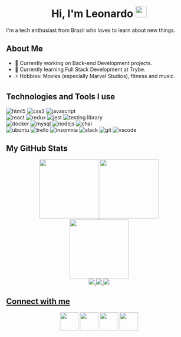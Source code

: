 <h1 align="center">Hi, I'm Leonardo <img src="https://raw.githubusercontent.com/iampavangandhi/iampavangandhi/master/gifs/Hi.gif" width="30px"></h1>

<p>I'm a tech enthusiast from Brazil who loves to learn about new things.</p>

<h2>About Me</h2>

- 🔭 Currently working on Back-end Development projects.
- 🌱 Currently learning Full Stack Development at Trybe.
- ⚡️ Hobbies: Movies (especially Marvel Studios), fitness and music.

<!--See some of my projects:  -->

<h2>Technologies and Tools I use</h2>

<!-- <h4>Basics</h4> -->
  <div>
    <img alt="html5" src="https://img.shields.io/badge/HTML5-E34F26?style=for-the-badge&logo=html5&logoColor=white" />
    <img alt="css3" src="https://img.shields.io/badge/CSS3-1572B6?style=for-the-badge&logo=css3&logoColor=white" />
    <img alt="javascript" src="https://img.shields.io/badge/JavaScript-F7DF1E?style=for-the-badge&logo=JavaScript&logoColor=black" />
  <!--   <img alt="markdown" src="https://img.shields.io/badge/Markdown-000000?style=for-the-badge&logo=markdown&logoColor=white" /> -->
  </div>

<!-- <h4>Front-end</h4> -->
  <div>
    <img alt="react" src="https://img.shields.io/badge/React-20232A?style=for-the-badge&logo=react&logoColor=61DAFB" />
    <img alt="redux" src="https://img.shields.io/badge/Redux-764ABC?style=for-the-badge&logo=redux&logoColor=white" />
    <img alt="jest" src="https://img.shields.io/badge/Jest-C21325?style=for-the-badge&logo=jest&logoColor=white" />
    <img alt="testing library" src="https://img.shields.io/badge/Testing_Library-E33332?style=for-the-badge&logo=Testing-Library&logoColor=white" />
  </div>

<!-- <h4>Back-end</h4> -->
  <div>
    <img alt="docker" src="https://img.shields.io/badge/Docker-2CA5E0?style=for-the-badge&logo=docker&logoColor=white" />
    <img alt="mysql" src="https://img.shields.io/badge/MySQL-005C84?style=for-the-badge&logo=mysql&logoColor=white" />
    <img alt="nodejs" src="https://img.shields.io/badge/Node.js-339933?style=for-the-badge&logo=nodedotjs&logoColor=white" />
    <img alt="chai" src="https://img.shields.io/badge/chai-A30701?style=for-the-badge&logo=chai&logoColor=white" />
  </div>

<!-- <h4>Tools</h4> -->
  <div>
    <img alt="ubuntu" src="https://img.shields.io/badge/Ubuntu-E95420?style=for-the-badge&logo=ubuntu&logoColor=white" />
    <img alt="trello" src="https://img.shields.io/badge/Trello-0052CC?style=for-the-badge&logo=trello&logoColor=white" />
    <img alt="insomnia" src="https://img.shields.io/badge/Insomnia-5849be?style=for-the-badge&logo=Insomnia&logoColor=white" />
    <img alt="slack" src="https://img.shields.io/badge/Slack-4A154B?style=for-the-badge&logo=slack&logoColor=white" />
    <img alt="git" src="https://img.shields.io/badge/GIT-F05032?style=for-the-badge&logo=git&logoColor=white" />
    <img alt="vscode" src="https://img.shields.io/badge/Visual_Studio_Code-007ACC?style=for-the-badge&logo=visual%20studio%20code&logoColor=white" />
  </div>

<h2>My GitHub Stats</h2>

<div align="center">
  <a href="https://github.com/lramos33">
  <img height="160em" src="https://github-readme-stats.vercel.app/api?username=lramos33&show_icons=true&theme=react&include_all_commits=true&count_private=true&hide=stars,issues&hide_rank=true&hide_border=true" />
  <img height="160em" src="https://github-readme-stats.vercel.app/api/top-langs/?username=lramos33&layout=compact&langs_count=10&theme=react&hide=shell&hide_border=true" />
</div>
  
<div align="center">
  <img height="160em" src="http://github-readme-streak-stats.herokuapp.com?user=lramos33&theme=react&hide_border=true&date_format=j%20M%5B%20Y%5D" />
</div>
  
<div align="center">
  <img src="https://komarev.com/ghpvc/?username=lramos33&color=brightgreen" />
  <img src="https://badges.pufler.dev/repos/lramos33" />
  <img src="https://badges.pufler.dev/commits/monthly/lramos33" />
</div>

<h2>Connect with me</h2>
  
 <div align="center">
  <a href="https://www.linkedin.com/in/lramo33/" target="_blank"><img height="50" src="https://cdn.icon-icons.com/icons2/2428/PNG/512/linkedin_black_logo_icon_147114.png" target="_blank"></a>
  <a href="https://instagram.com/lramos33" target="_blank"><img height="50" src="https://cdn.icon-icons.com/icons2/2428/PNG/512/instagram_black_logo_icon_147122.png" target="_blank"></a>
  <a href = "mailto:oliveira.leonardo3004@gmail.com"><img height="50" src="https://cdn.icon-icons.com/icons2/2428/PNG/512/gmail_black_logo_icon_147126.png" target="_blank"></a>
  <a href = "https://open.spotify.com/user/ramos.leonardo3004"><img height="50" src="https://cdn.icon-icons.com/icons2/791/PNG/512/spotify_icon-icons.com_65503.png" target="_blank"></a>
</div>
